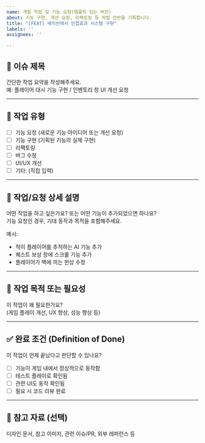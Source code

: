 ```yaml
---
name: 개발 작업 및 기능 요청(탬플릿 있는 버전)
about: 기능 구현, 개선 요청, 리팩토링 등 작업 전반을 기록합니다.
title: "[FEAT] 배치씬에서 인접효과 시스템 구현"
labels: ''
assignees: ''

---
```


## 📝 이슈 제목
간단한 작업 요약을 작성해주세요.  
예: 플레이어 대시 기능 구현 / 인벤토리 창 UI 개선 요청

---

## 📂 작업 유형
- [ ] 기능 요청 (새로운 기능 아이디어 또는 개선 요청)
- [ ] 기능 구현 (기획된 기능의 실제 구현)
- [ ] 리팩토링
- [ ] 버그 수정
- [ ] UI/UX 개선
- [ ] 기타: (직접 입력)

---

## 📄 작업/요청 상세 설명
어떤 작업을 하고 싶은가요? 또는 어떤 기능이 추가되었으면 하나요?  
기능 요청인 경우, 기대 동작과 목적을 포함해주세요.

예시:
- 적이 플레이어를 추적하는 AI 기능 추가
- 퀘스트 보상 창에 스크롤 기능 추가
- 플레이어가 벽에 끼는 현상 수정

---

## 🎯 작업 목적 또는 필요성
이 작업이 왜 필요한가요?  
(게임 플레이 개선, UX 향상, 성능 향상 등)

---

## ✅ 완료 조건 (Definition of Done)
이 작업이 언제 끝났다고 판단할 수 있나요?

- [ ] 기능이 게임 내에서 정상적으로 동작함
- [ ] 테스트 플레이로 확인됨
- [ ] 관련 UI도 동작 확인됨
- [ ] 필요 시 코드 리뷰 완료

---

## 🔗 참고 자료 (선택)
디자인 문서, 참고 이미지, 관련 이슈/PR, 외부 레퍼런스 등
